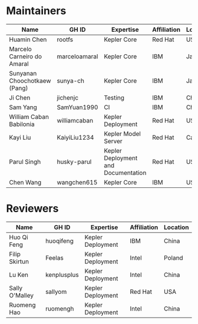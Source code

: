 # Maintainers
| Name | GH ID | Expertise | Affiliation | Location |
|---|---|---|---|---|
| Huamin Chen | rootfs | Kepler Core | Red Hat | USA |
| Marcelo Carneiro do Amaral | marceloamaral | Kepler Core | IBM | Japan |
| Sunyanan Choochotkaew (Pang) | sunya-ch | Kepler Core | IBM | Japn |
| Ji Chen | jichenjc | Testing | IBM | China |
| Sam Yang | SamYuan1990 | CI | IBM | China |
| William Caban Babilonia | williamcaban | Kepler Deployment | Red Hat | USA |
| Kayi Liu | KaiyiLiu1234 | Kepler Model Server | Red Hat | Canada |
| Parul Singh | husky-parul  | Kepler Deployment and Documentation | Red Hat | USA |
| Chen Wang | wangchen615 | Kepler Core | IBM | USA |

# Reviewers
| Name | GH ID | Expertise | Affiliation | Location |
|---|---|---|---|---|
| Huo Qi Feng | huoqifeng | Kepler Deployment | IBM | China |
| Filip Skirtun | Feelas | Kepler Deployment | Intel | Poland |
| Lu Ken | kenplusplus | Kepler Deployment | Intel | China |
| Sally O'Malley | sallyom | Kepler Deployment | Red Hat | USA |
| Ruomeng Hao | ruomengh | Kepler Deployment | Intel | China |
